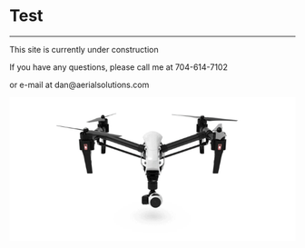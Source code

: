 <html>

<body>
  <h1>Test</h1>
  <hr>
  <p>This site is currently under construction</p>
  <p> If you have any questions, please call me at 704-614-7102</p>
  <p> or e-mail at dan@aerialsolutions.com </p>
  
  <img src="docs/assets/SpxP.gif" alt="hi" class="inline"/>

</body>

</html>
